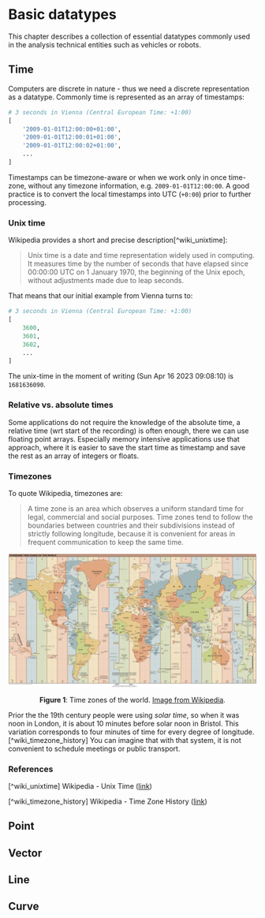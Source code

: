 # Basic datatypes

This chapter describes a collection of essential datatypes commonly used in the analysis technical
entities such as vehicles or robots.

## Time

Computers are discrete in nature - thus we need a discrete representation as a datatype. Commonly
time is represented as an array of timestamps: 


```python
# 3 seconds in Vienna (Central European Time: +1:00)
[
    '2009-01-01T12:00:00+01:00',
    '2009-01-01T12:00:01+01:00',
    '2009-01-01T12:00:02+01:00',
    ...
]
```

Timestamps can be timezone-aware or when we work only in once time-zone, without any timezone information,
e.g. `2009-01-01T12:00:00`. A good practice is to convert the local timestamps into UTC (`+0:00`) prior
to further processing.

### Unix time

Wikipedia provides a short and precise description[^wiki_unixtime]:

> Unix time is a date and time representation widely used in computing. It measures time by the number of seconds that have elapsed since 00:00:00 UTC on 1 January 1970, the beginning of the Unix epoch, without adjustments made due to leap seconds.

That means that our initial example from Vienna turns to:

```python
# 3 seconds in Vienna (Central European Time: +1:00)
[
    3600,
    3601,
    3602,
    ...
]
```

The unix-time in the moment of writing (Sun Apr 16 2023 09:08:10) is `1681636090`.

### Relative vs. absolute times

Some applications do not require the knowledge of the absolute time, a relative time (wrt start of the recording)
is often enough, there we can use floating point arrays. Especially memory intensive applications use that approach,
where it is easier to save the start time as timestamp and save the rest as an array of integers or floats.

### Timezones

To quote Wikipedia, timezones are:

> A time zone is an area which observes a uniform standard time for legal, commercial and social purposes. Time zones tend to follow the boundaries between countries and their subdivisions instead of strictly following longitude, because it is convenient for areas in frequent communication to keep the same time.

<p align="center">
  <img src="World_Time_Zones_Map.png" />
</p>

<figcaption><center>

**Figure 1**: Time zones of the world. [Image from Wikipedia](https://en.wikipedia.org/wiki/Time_zone#/media/File:World_Time_Zones_Map.png).

</center></figcaption>

Prior the the 19th century people were using *solar time*, so when it was noon in London, it is about 10 minutes before solar noon in Bristol.
This variation corresponds to four minutes of time for every degree of longitude.[^wiki_timezone_history] You can imagine that with that system,
it is not convenient to schedule meetings or public transport.



### References

[^wiki_unixtime] Wikipedia - Unix Time ([link](https://en.wikipedia.org/wiki/Unix_time))

[^wiki_timezone_history] Wikipedia - Time Zone History ([link](https://en.wikipedia.org/wiki/Time_zone#History))

## Point

## Vector

## Line

## Curve


